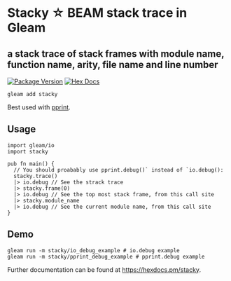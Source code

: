 # Stacky ☆ BEAM stack trace in Gleam

## a stack trace of stack frames with module name, function name, arity, file name and line number

[![Package Version](https://img.shields.io/hexpm/v/stacky)](https://hex.pm/packages/stacky)
[![Hex Docs](https://img.shields.io/badge/hex-docs-ffaff3)](https://hexdocs.pm/stacky/)

```shell
gleam add stacky
```

Best used with [pprint](https://hexdocs.pm/pprint/).

## Usage

```gleam
import gleam/io
import stacky

pub fn main() {
  // You should proabably use pprint.debug()` instead of `io.debug():
  stacky.trace()
  |> io.debug // See the strack trace
  |> stacky.frame(0)
  |> io.debug // See the top most stack frame, from this call site
  |> stacky.module_name
  |> io.debug // See the current module name, from this call site
}
```

## Demo

```shell
gleam run -m stacky/io_debug_example # io.debug example
gleam run -m stacky/pprint_debug_example # pprint.debug example
```

Further documentation can be found at <https://hexdocs.pm/stacky>.
